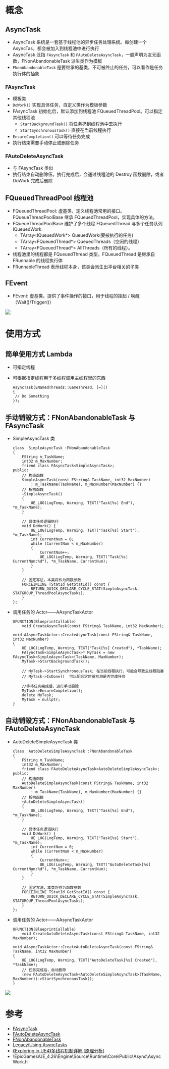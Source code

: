 # 概念

## AsyncTask

*   AsyncTask 系统是一套基于线程池的异步任务处理系统。每创建一个 AsyncTas，都会被加入到线程池中进行执行
*   AsyncTask 泛指 `FAsyncTask` 和 `FAutoDeleteAsyncTask`，一般声明为友元函数，FNonAbandonableTask 派生类作为模板
*   `FNonAbandonableTask` 是要继承的基类，不可被终止的任务，可以看作是任务执行体的抽象

### FAsyncTask

*   模板类
*   `DoWork()` 实现具体任务，自定义类作为模板参数
*   FAsyncTask 初始化后，默认添加到线程池 FQueuedThreadPool。可以指定其他线程池
    *   `StartBackgroundTask()` 将任务扔到线程池中去执行
    *   `StartSynchronousTask()` 直接在当前线程执行
*   `EnsureCompletion()` 可以等待任务完成
*   执行结束需要手动停止或删除任务

### FAutoDeleteAsyncTask

*   与 FAsyncTask 类似
*   执行结束自动删除伍。执行完成后，会通过线程池的 Destroy 函数删除，或者 DoWork 完成后删除

## FQueuedThreadPool 线程池

*   FQueuedThreadPool: 虚基类，定义线程池常用的接口。FQueueThreadPoolBase 继承 FQueuedThreadPool，实现具体的方法。
*   FQueueThreadPoolBase 维护了多个线程 FQueuedThread 与多个任务队列 IQueuedWork
    *   TArray<IQueuedWork*> QueuedWork(要被执行的任务)
    *   TArray<FQueuedThread*> QueuedThreads（空闲的线程）
    *   TArray<FQueuedThread*> AllThreads（所有的线程）。
*   线程池里的线程都是 FQueuedThread 类型，FQueuedThread 是继承自 FRunnable 的线程执行体
*   FRunnableThread 表示线程本身，该类会派生出平台相关的子类

## FEvent

*   FEvent: 虚基类，提供了事件操作的接口，用于线程的挂起 / 唤醒（Wait()/Trigger()）

![](https://img2020.cnblogs.com/blog/2369154/202105/2369154-20210501173612974-1718593868.png)

# 使用方式

## 简单使用方式 Lambda

*   可指定线程
*   可根据指定线程用于多线程调用主线程里的东西
    
    ```
    AsyncTask(ENamedThreads::GameThread, [=]()
    {
     // Do Something
    });
    ```
    

## 手动销毁方式：FNonAbandonableTask 与 FAsyncTask

*   SimpleAsyncTask 类
    
    ```
    class  SimpleAsyncTask :FNonAbandonableTask
    {
    	FString m_TaskName;
    	int32 m_MaxNumber;
    	friend class FAsyncTask<SimpleAsyncTask>;
    public:
    	// 构造函数
    	SimpleAsyncTask(const FString& TaskName, int32 MaxNumber)
    		: m_TaskName(TaskName), m_MaxNumber(MaxNumber) {}
    	// 析构函数
    	~SimpleAsyncTask() 
    	{
    		UE_LOG(LogTemp, Warning, TEXT("Task[%s] End"), *m_TaskName);
    	}
    
    	// 具体任务逻辑执行
    	void DoWork() {
    		UE_LOG(LogTemp, Warning, TEXT("Task[%s] Start"), *m_TaskName);
    		int CurrentNum = 0;
    		while (CurrentNum < m_MaxNumber)
    		{
    			CurrentNum++;
    			UE_LOG(LogTemp, Warning, TEXT("Task[%s] CurrentNum:%d"), *m_TaskName, CurrentNum);
    		}
    	}
    
    	// 固定写法，本类将作为函数参数
    	FORCEINLINE TStatId GetStatId() const {
    		RETURN_QUICK_DECLARE_CYCLE_STAT(SimpleAsyncTask, STATGROUP_ThreadPoolAsyncTasks);
    	}
    };
    ```
    
*   调用任务的 Actor——AAsyncTaskActor
    
    ```
    UFUNCTION(BlueprintCallable)
    	void CreateAsyncTask(const FString& TaskName, int32 MaxNumber);
    ```
    
    ```
    void AAsyncTaskActor::CreateAsyncTask(const FString& TaskName, int32 MaxNumber)
    {
    	UE_LOG(LogTemp, Warning, TEXT("Task[%s] Created"), *TaskName);
    	FAsyncTask<SimpleAsyncTask>* MyTask = new FAsyncTask<SimpleAsyncTask>(TaskName, MaxNumber);
    	MyTask->StartBackgroundTask();
    	
    	// MyTask->StartSynchronousTask; 在当前线程执行，可能会导致主线程阻塞
    	// MyTask->IsDone()  可以配合定时器检测是否完成任务
    
    	//等待任务完成后，进行手动删除
    	MyTask->EnsureCompletion();
    	delete MyTask;
    	MyTask = nullptr;	
    }
    ```
    

## 自动销毁方式：FNonAbandonableTask 与 FAutoDeleteAsyncTask

*   AutoDeleteSimpleAsyncTask 类
    
    ```
    class  AutoDeleteSimpleAsyncTask :FNonAbandonableTask
    {
    	FString m_TaskName;
    	int32 m_MaxNumber;
    	friend class FAutoDeleteAsyncTask<AutoDeleteSimpleAsyncTask>;
    public:
    	// 构造函数
    	AutoDeleteSimpleAsyncTask(const FString& TaskName, int32 MaxNumber)
    		: m_TaskName(TaskName), m_MaxNumber(MaxNumber) {}
    	// 析构函数
    	~AutoDeleteSimpleAsyncTask()
    	{
    		UE_LOG(LogTemp, Warning, TEXT("Task[%s] End"), *m_TaskName);
    	}
    
    	// 具体任务逻辑执行
    	void DoWork() {
    		UE_LOG(LogTemp, Warning, TEXT("Task[%s] Start"), *m_TaskName);
    		int CurrentNum = 0;
    		while (CurrentNum < m_MaxNumber)
    		{
    			CurrentNum++;
    			UE_LOG(LogTemp, Warning, TEXT("AutoDeleteTask[%s] CurrentNum:%d"), *m_TaskName, CurrentNum);
    		}
    	}
    
    	// 固定写法，本类将作为函数参数
    	FORCEINLINE TStatId GetStatId() const {
    		RETURN_QUICK_DECLARE_CYCLE_STAT(SimpleAsyncTask, STATGROUP_ThreadPoolAsyncTasks);
    	}
    };
    ```
    
*   调用任务的 Actor——AAsyncTaskActor
    
    ```
    UFUNCTION(BlueprintCallable)
    	void CreateAutoDeleteAsyncTask(const FString& TaskName, int32 MaxNumber);
    ```
    
    ```
    void AAsyncTaskActor::CreateAutoDeleteAsyncTask(const FString& TaskName, int32 MaxNumber)
    {
    	UE_LOG(LogTemp, Warning, TEXT("AutoDeleteTask[%s] Created"), *TaskName);
    	// 任务完成后，自动删除
    	(new FAutoDeleteAsyncTask<AutoDeleteSimpleAsyncTask>(TaskName, MaxNumber))->StartSynchronousTask();
    }
    ```
    

![](https://img2020.cnblogs.com/blog/2369154/202105/2369154-20210501174457351-1532704507.png)

# 参考

*   [FAsyncTask](https://docs.unrealengine.com/en-US/API/Runtime/Core/Async/FAsyncTask/index.html)
*   [FAutoDeleteAsyncTask](https://docs.unrealengine.com/en-US/API/Runtime/Core/Async/FAutoDeleteAsyncTask/index.html)
*   [FNonAbandonableTask](https://docs.unrealengine.com/en-US/API/Runtime/Core/Async/FNonAbandonableTask/index.html)
*   [Legacy/Using AsyncTasks](https://ue4community.wiki/legacy/using-asynctasks-1jpclff4)
*   [《Exploring in UE4》多线程机制详解 [原理分析]](https://zhuanlan.zhihu.com/p/38881269)
*   \EpicGames\UE_4.26\Engine\Source\Runtime\Core\Public\Async\AsyncWork.h